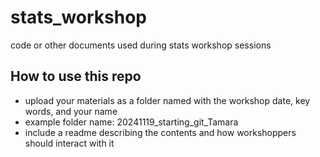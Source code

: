 # stats_workshop
code or other documents used during stats workshop sessions

## How to use this repo
- upload your materials as a folder named with the workshop date, key words, and your name
- example folder name: 20241119_starting_git_Tamara
- include a readme describing the contents and how workshoppers should interact with it
